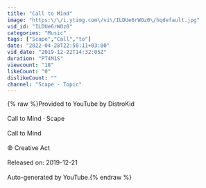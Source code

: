 ```yaml
---
title: "Call to Mind"
image: "https:\/\/i.ytimg.com\/vi\/ILDUe6rWOz0\/hqdefault.jpg"
vid_id: "ILDUe6rWOz0"
categories: "Music"
tags: ["Scape","Call","to"]
date: "2022-04-28T22:50:11+03:00"
vid_date: "2019-12-22T14:32:05Z"
duration: "PT4M1S"
viewcount: "18"
likeCount: "0"
dislikeCount: ""
channel: "Scape - Topic"
---
```

{% raw %}Provided to YouTube by DistroKid<br /><br />Call to Mind · Scape<br /><br />Call to Mind<br /><br />℗ Creative Act<br /><br />Released on: 2019-12-21<br /><br />Auto-generated by YouTube.{% endraw %}
